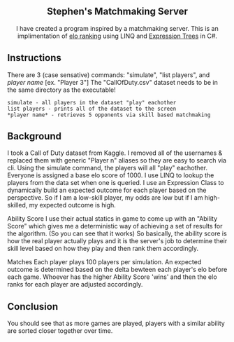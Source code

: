 <!-- markdownlint-disable-next-line --><div align="center">
 ## Stephen's Matchmaking Server
 
I have created a program inspired by a matchmaking server. This is an implimentation of [elo ranking](https://en.wikipedia.org/wiki/Elo_rating_system) using LINQ and
[Expression Trees](https://learn.microsoft.com/en-us/dotnet/csharp/advanced-topics/expression-trees/) in C#. 
</div>
	

## Instructions
There are 3 (case sensative) commands: "simulate", "list players", and *player name* [ex. "Player 3"]
The "CallOfDuty.csv" dataset needs to be in the same directory as the executable! 
							
 	simulate - all players in the dataset "play" eachother
	list players - prints all of the dataset to the screen
	*player name* - retrieves 5 opponents via skill based matchmaking


## Background
I took a Call of Duty dataset from Kaggle. I removed all of the usernames & replaced them
with generic "Player n" aliases so they are easy to search via cli. Using the simulate command, the 
players will all "play" eachother. Everyone is assigned a base elo score of 1000. I use LINQ to lookup 
the players from the data set when one is queried. I use an Expression Class to dynamically build an expected outcome
for each player based on the perspective. So if I am a low-skill player, my odds are low but if I am high-skilled, 
my expected outcome is high. 

Ability Score
I use their actual statics in game to come up with an "Ability Score" 
which gives me a deterministic way of achieving a set of results for the algorithm. (So you can see that it works) 
So basically, the ability score is how the real player actually plays and it is the server's job to determine their skill 
level based on how they play and then rank them accordingly.

Matches
Each player plays 100 players per simulation. An expected outcome is determined based on the delta bewteen each player's elo before each game. 
Whoever has the higher Ability Score 'wins' and then the elo ranks for each player are adjusted accordingly.

## Conclusion
You should see that as more games are played, players with a similar ability are sorted closer together over time. 
